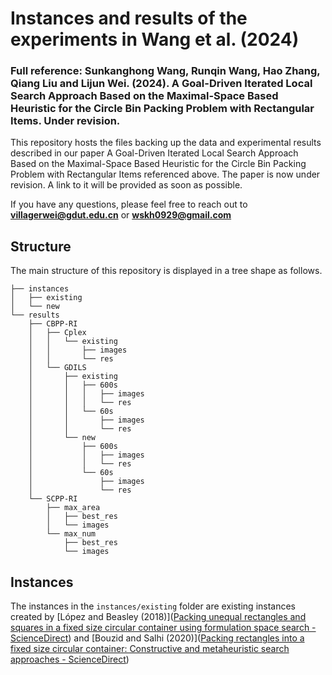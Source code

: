 # Instances and results of the experiments in Wang et al. (2024)
### Full reference: Sunkanghong Wang, Runqin Wang, Hao Zhang, Qiang Liu and Lijun Wei. (2024). A Goal-Driven Iterated Local Search Approach Based on the Maximal-Space Based Heuristic for the Circle Bin Packing Problem with Rectangular Items. Under revision.

This repository hosts the files backing up the data and experimental results described in our paper A Goal-Driven Iterated Local Search Approach Based on the Maximal-Space Based Heuristic for the Circle Bin Packing Problem with Rectangular Items referenced above. The paper is now under revision. A link to it will be provided as soon as possible.

If you have any questions, please feel free to reach out to **[villagerwei@gdut.edu.cn](mailto:villagerwei@gdut.edu.cn)** or **[wskh0929@gmail.com](mailto:wskh0929@gmail.com)**

## Structure

The main structure of this repository is displayed in a tree shape as follows.

```shell
├── instances
│   ├── existing
│   └── new
└── results
    ├── CBPP-RI
    │   ├── Cplex
    │   │   └── existing
    │   │       ├── images
    │   │       └── res
    │   └── GDILS
    │       ├── existing
    │       │   ├── 600s
    │       │   │   ├── images
    │       │   │   └── res
    │       │   └── 60s
    │       │       ├── images
    │       │       └── res
    │       └── new
    │           ├── 600s
    │           │   ├── images
    │           │   └── res
    │           └── 60s
    │               ├── images
    │               └── res
    └── SCPP-RI
        ├── max_area
        │   ├── best_res
        │   └── images
        └── max_num
            ├── best_res
            └── images
```

## Instances

The instances in the ``instances/existing`` folder are existing instances created by [López and Beasley (2018)]([Packing unequal rectangles and squares in a fixed size circular container using formulation space search - ScienceDirect](https://www.sciencedirect.com/science/article/abs/pii/S0305054818300509)) and [Bouzid and
Salhi (2020)]([Packing rectangles into a fixed size circular container: Constructive and metaheuristic search approaches - ScienceDirect](https://www.sciencedirect.com/science/article/abs/pii/S0377221720302149))
